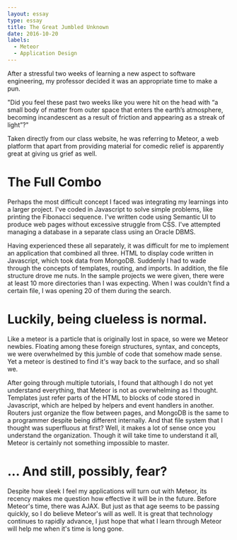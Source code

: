 ```yaml
---
layout: essay
type: essay
title: The Great Jumbled Unknown 
date: 2016-10-20
labels:
  - Meteor
  - Application Design
---
```


After a stressful two weeks of learning a new aspect to software engineering, my professor decided it was an appropriate time to make a pun.

"Did you feel these past two weeks like you were hit on the head with “a small body of matter from outer space that enters the earth’s atmosphere, becoming incandescent as a result of friction and appearing as a streak of light”?"

Taken directly from our class website, he was referring to Meteor, a web platform that apart from providing material for comedic relief is apparently great at giving us grief as well.

# The Full Combo 

Perhaps the most difficult concept I faced was integrating my learnings into a larger project. I've coded in Javascript to solve simple problems, like printing the Fibonacci sequence. I've written code using Semantic UI to produce web pages without excessive struggle from CSS. I've attempted managing a database in a separate class using an Oracle DBMS.

Having experienced these all separately, it was difficult for me to implement an application that combined all three. HTML to display code written in Javascript, which took data from MongoDB. Suddenly I had to wade through the concepts of templates, routing, and imports. In addition, the file structure drove me nuts. In the sample projects we were given, there were at least 10 more directories than I was expecting. When I was couldn't find a certain file, I was opening 20 of them during the search.

# Luckily, being clueless is normal.

Like a meteor is a particle that is originally lost in space, so were we Meteor newbies. Floating among these foreign structures, syntax, and concepts, we were overwhelmed by this jumble of code that somehow made sense. Yet a meteor is destined to find it's way back to the surface, and so shall we.

After going through multiple tutorials, I found that although I do not yet understand everything, that Meteor is not as overwhelming as I thought. Templates just refer parts of the HTML to blocks of code stored in Javascript, which are helped by helpers and event handlers in another. Routers just organize the flow between pages, and MongoDB is the same to a programmer despite being different internally. And that file system that I thought was superfluous at first? Well, it makes a lot of sense once you understand the organization. Though it will take time to understand it all, Meteor is certainly not something impossible to master.


# ... And still, possibly, fear?

Despite how sleek I feel my applications will turn out with Meteor, its recency makes me question how effective it will be in the future. Before Meteor's time, there was AJAX. But just as that age seems to be passing quickly, so I do believe Meteor's will as well. It is great that technology continues to rapidly advance, I just hope that what I learn through Meteor will help me when it's time is long gone.
